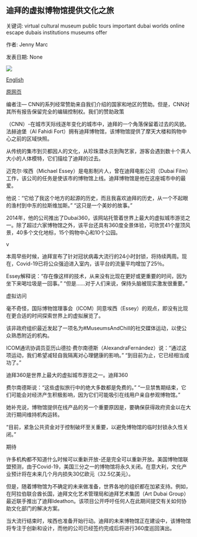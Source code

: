 ## 迪拜的虚拟博物馆提供文化之旅

关键词: virtual cultural museum public tours important dubai worlds online escape dubais institutions museums offer

作者: Jenny Marc

发表日期: None

![](https://cdn.cnn.com/cnnnext/dam/assets/200406064110-global-gateway-dubai-virtual-museums-spc-intl-6-super-tease.jpg)

[English](Dubai%27s%20virtual%20museums%20offer%20a%20cultural%20escape.md)

[原网页](https://edition.cnn.com/travel/article/virtual-museums-dubai360-spc-intl/index.html)

编者注— CNN的系列经常赞助来自我们介绍的国家和地区的赞助。但是，CNN对其所有报告保留完全的编辑控制权。我们的赞助政策

（CNN）-在城市天际线逐年变化的城市中，迪拜的一个角落保留着过去的风貌。法赫迪堡（Al Fahidi Fort）拥有迪拜博物馆，该博物馆提供了摩天大楼和购物中心之前的区域快照。

从传统的集市到贝都因人的文化，从珍珠潜水员到陶艺家，游客会遇到数十个真人大小的人体模特，它们描绘了迪拜的过去。

迈克尔·埃西（Michael Essey）是电影制片人，曾在迪拜电影公司（Dubai Film）工作，该公司的任务是使该市的博物馆上线。迪拜博物馆是他在这座城市中的最爱。

他说：“它给了我这个地方的起源的历史，而且我喜欢迪拜的历史，从一个不起眼的渔村到中东的拉斯维加斯。” “这只是一个美妙的故事。”

2014年，他的公司推出了Dubai360，该网站托管着世界上最大的虚拟城市游览之一。除了超过六家博物馆之外，该平台还具有360度全景体验，可欣赏41个屋顶风景，40多个文化地标，15个购物中心和10个公园。

v

本周早些时候，迪拜宣布了针对冠状病毒大流行的24小时封锁，将持续两周。现在，Covid-19已将公众强迫进入室内，该平台的流量平均增加了25％。

Essey解释说：“存在像这样的技术，从来没有比现在更好或更重要的时间，因为坐下来喝垃圾是一回事。” “但是……对于人们来说，保持头脑被现实激发很重要。”

虚拟访问

毫不奇怪，国际博物馆理事会（ICOM）同意埃西（Essey）的观点，即没有比现在更合适的时间探索世界上的虚拟展览了。

该非政府组织最近发起了一项名为\#MuseumsAndChill的社交媒体运动，以使公众熟悉附近的机构。

ICOM通讯协调员亚历山德拉·费尔南德斯（AlexandraFernández）说：“通过这项运动，我们希望减轻自我隔离对心理健康的影响。” “到目前为止，它已经相当成功了。”

迪拜360是世界上最大的虚拟城市游览之一。迪拜360

费尔南德斯说：“这些虚拟旅行中的绝大多数都是免费的。” “一旦禁售期结束，它们可能会对经济产生积极影响，因为它们可能吸引在线用户亲自参观博物馆。”

她补充说，博物馆提供在线产品的另一个重要原因是，要确保获得政府资金以在大流行期间维持机构运转。

“目前，紧急公共资金对于控制破坏至关重要，以避免博物馆的临时封锁永久性关闭。”

期待

许多机构都不知道什么时候可以重新开放-还是完全可以重新开放。美国博物馆联盟预测，由于Covid-19，美国三分之一的博物馆将永久关闭。在意大利，文化产业预计将在未来几个月内损失30亿欧元（32.5亿美元）。

但是，随着博物馆为不确定的未来做准备，世界各地的组织都在加紧支持。例如，在阿拉伯联合酋长国，迪拜文化艺术管理局和迪拜艺术集团（Art Dubai Group）最近联手推出了迪拜Ideathon。该项目公开呼吁任何人在此期间提交有关如何协助文化部门的解决方案。

当大流行结束时，埃西也准备开始行动。迪拜的未来博物馆正在建设中，该博物馆将专注于创新和设计，而他的公司已经签约完成后将进行360度巡回演出。